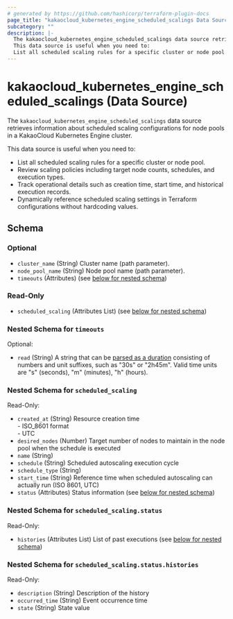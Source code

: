 ```yaml
---
# generated by https://github.com/hashicorp/terraform-plugin-docs
page_title: "kakaocloud_kubernetes_engine_scheduled_scalings Data Source - kakaocloud"
subcategory: ""
description: |-
  The kakaocloud_kubernetes_engine_scheduled_scalings data source retrieves information about scheduled scaling configurations for node pools in a KakaoCloud Kubernetes Engine cluster.
  This data source is useful when you need to:
  List all scheduled scaling rules for a specific cluster or node pool.Review scaling policies including target node counts, schedules, and execution types.Track operational details such as creation time, start time, and historical execution records.Dynamically reference scheduled scaling settings in Terraform configurations without hardcoding values.
---
```


# kakaocloud_kubernetes_engine_scheduled_scalings (Data Source)

The `kakaocloud_kubernetes_engine_scheduled_scalings` data source retrieves information about scheduled scaling configurations for node pools in a KakaoCloud Kubernetes Engine cluster.

This data source is useful when you need to:
- List all scheduled scaling rules for a specific cluster or node pool.
- Review scaling policies including target node counts, schedules, and execution types.
- Track operational details such as creation time, start time, and historical execution records.
- Dynamically reference scheduled scaling settings in Terraform configurations without hardcoding values.

<!-- ## Available filters 없음-->



<!-- schema generated by tfplugindocs -->
## Schema

### Optional

- `cluster_name` (String) Cluster name (path parameter).
- `node_pool_name` (String) Node pool name (path parameter).
- `timeouts` (Attributes) (see [below for nested schema](#nestedatt--timeouts))

### Read-Only

- `scheduled_scaling` (Attributes List) (see [below for nested schema](#nestedatt--scheduled_scaling))

<a id="nestedatt--timeouts"></a>
### Nested Schema for `timeouts`

Optional:

- `read` (String) A string that can be [parsed as a duration](https://pkg.go.dev/time#ParseDuration) consisting of numbers and unit suffixes, such as "30s" or "2h45m". Valid time units are "s" (seconds), "m" (minutes), "h" (hours).


<a id="nestedatt--scheduled_scaling"></a>
### Nested Schema for `scheduled_scaling`

Read-Only:

- `created_at` (String) Resource creation time <br/> - ISO_8601 format  <br/> - UTC
- `desired_nodes` (Number) Target number of nodes to maintain in the node pool when the schedule is executed
- `name` (String)
- `schedule` (String) Scheduled autoscaling execution cycle
- `schedule_type` (String)
- `start_time` (String) Reference time when scheduled autoscaling can actually run (ISO 8601, UTC)
- `status` (Attributes) Status information (see [below for nested schema](#nestedatt--scheduled_scaling--status))

<a id="nestedatt--scheduled_scaling--status"></a>
### Nested Schema for `scheduled_scaling.status`

Read-Only:

- `histories` (Attributes List) List of past executions (see [below for nested schema](#nestedatt--scheduled_scaling--status--histories))

<a id="nestedatt--scheduled_scaling--status--histories"></a>
### Nested Schema for `scheduled_scaling.status.histories`

Read-Only:

- `description` (String) Description of the history
- `occurred_time` (String) Event occurrence time
- `state` (String) State value
